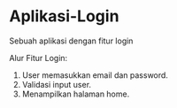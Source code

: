 # Aplikasi-Login
Sebuah aplikasi dengan fitur login

Alur Fitur Login:
1. User memasukkan email dan password.
2. Validasi input user.
3. Menampilkan halaman home.
